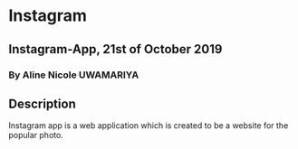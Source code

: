 # Instagram
## Instagram-App, 21st of October 2019
### By Aline Nicole UWAMARIYA
## Description
Instagram app is a web application which is created to be a website for the popular photo.
